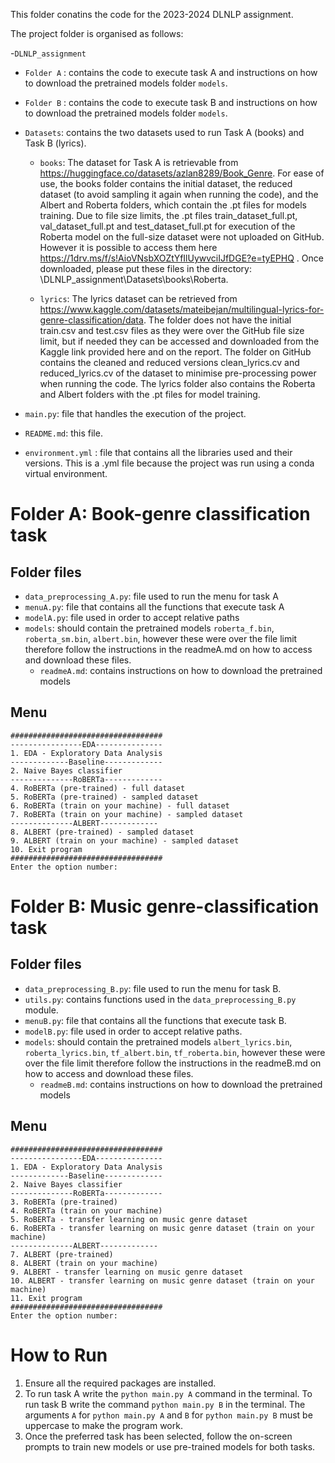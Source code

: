 This folder conatins the code for the 2023-2024 DLNLP assignment. 

The project folder is organised as follows:

-`DLNLP_assignment`
  - `Folder A` : contains the code to execute task A and instructions on how to download the pretrained models folder `models`.

  - `Folder B` : contains the code to execute task B and instructions on how to download the pretrained models folder `models`.

  - `Datasets`: contains the two datasets used to run Task A (books) and Task B (lyrics). 

      - `books`: The dataset for Task A is retrievable from https://huggingface.co/datasets/azlan8289/Book_Genre. For ease of use, the books folder contains the initial dataset, the reduced dataset (to avoid sampling it again when running the code), and the Albert and Roberta folders, which contain the .pt files for models training.  Due to file size limits, the .pt files train_dataset_full.pt, val_dataset_full.pt and test_dataset_full.pt for execution of the Roberta model on the full-size dataset were not uploaded on GitHub. However it is possible to access them here https://1drv.ms/f/s!AioVNsbXOZtYfIlUywvciIJfDGE?e=tyEPHQ . Once downloaded, please put these files in the directory: \DLNLP_assignment\Datasets\books\Roberta.

    - `lyrics`: The lyrics dataset can be retrieved from https://www.kaggle.com/datasets/mateibejan/multilingual-lyrics-for-genre-classification/data. The folder does not have the initial train.csv and test.csv files as they were over the GitHub file size limit, but if needed they can be accessed and downloaded from the Kaggle link provided here and on the report. The folder on GitHub contains the cleaned and reduced versions clean_lyrics.cv and reduced_lyrics.cv of the dataset to minimise pre-processing power when running the code. The lyrics folder also contains the Roberta and Albert folders with the .pt files for model training.

  - `main.py`: file that handles the execution of the project.

  - `README.md`: this file.

  - `environment.yml` : file that contains all the libraries used and their versions. This is a .yml file because the project was run using a conda virtual environment.


# Folder A: Book-genre classification task

## Folder files
- `data_preprocessing_A.py`: file used to run the menu for task A
- `menuA.py`: file that contains all the functions that execute task A
- `modelA.py`: file used in order to accept relative paths
- `models`: should contain the pretrained models `roberta_f.bin`, `roberta_sm.bin`, `albert.bin`, however these were over the file limit therefore follow the instructions in the readmeA.md on how to access and download these files.
    - `readmeA.md`: contains instructions on how to download the pretrained models

## Menu

    ##################################
    ----------------EDA---------------
    1. EDA - Exploratory Data Analysis
    -------------Baseline-------------
    2. Naive Bayes classifier
    --------------RoBERTa-------------
    4. RoBERTa (pre-trained) - full dataset
    5. RoBERTa (pre-trained) - sampled dataset
    6. RoBERTa (train on your machine) - full dataset
    7. RoBERTa (train on your machine) - sampled dataset
    --------------ALBERT-------------
    8. ALBERT (pre-trained) - sampled dataset
    9. ALBERT (train on your machine) - sampled dataset
    10. Exit program
    ##################################
    Enter the option number:


# Folder B: Music genre-classification task 

## Folder files
- `data_preprocessing_B.py`: file used to run the menu for task B.
- `utils.py`: contains functions used in the `data_preprocessing_B.py` module.
- `menuB.py`: file that contains all the functions that execute task B.
- `modelB.py`: file used in order to accept relative paths.
- `models`: should contain the pretrained models  `albert_lyrics.bin`, `roberta_lyrics.bin`, `tf_albert.bin`, `tf_roberta.bin`, however these were over the file limit therefore follow the instructions in the readmeB.md on how to access and download these files.
    - `readmeB.md`: contains instructions on how to download the pretrained models

## Menu

    ##################################
    ----------------EDA---------------
    1. EDA - Exploratory Data Analysis
    -------------Baseline-------------
    2. Naive Bayes classifier
    --------------RoBERTa-------------
    3. RoBERTa (pre-trained)
    4. RoBERTa (train on your machine)
    5. RoBERTa - transfer learning on music genre dataset
    6. RoBERTa - transfer learning on music genre dataset (train on your machine)
    --------------ALBERT-------------
    7. ALBERT (pre-trained)
    8. ALBERT (train on your machine)
    9. ALBERT - transfer learning on music genre dataset
    10. ALBERT - transfer learning on music genre dataset (train on your machine)
    11. Exit program
    ##################################
    Enter the option number:



# How to Run
1. Ensure all the required packages are installed.
2. To run task A write the `python main.py A` command in the terminal. To run task B write the command `python main.py B` in the terminal. The arguments `A` for `python main.py A` and `B` for `python main.py B` must be uppercase to make the program work.
4. Once the preferred task has been selected, follow the on-screen prompts to train new models or use pre-trained models for both tasks.
